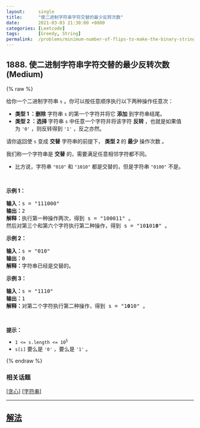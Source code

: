 ```yaml
---
layout:     single
title:      "使二进制字符串字符交替的最少反转次数"
date:       2021-03-03 21:30:00 +0800
categories: [Leetcode]
tags:       [Greedy, String]
permalink:  /problems/minimum-number-of-flips-to-make-the-binary-string-alternating/
---
```


## 1888. 使二进制字符串字符交替的最少反转次数 (Medium)

{% raw %}

<p>给你一个二进制字符串 <code>s</code> 。你可以按任意顺序执行以下两种操作任意次：</p>

<ul>
	<li><strong>类型 1 ：删除</strong> 字符串 <code>s</code> 的第一个字符并将它 <strong>添加</strong> 到字符串结尾。</li>
	<li><strong>类型 2 ：选择 </strong>字符串 <code>s</code> 中任意一个字符并将该字符 <strong>反转 </strong>，也就是如果值为 <code>'0'</code> ，则反转得到 <code>'1'</code> ，反之亦然。</li>
</ul>

<p>请你返回使 <code>s</code> 变成 <strong>交替</strong> 字符串的前提下， <strong>类型 2 </strong>的 <strong>最少</strong> 操作次数 。</p>

<p>我们称一个字符串是 <strong>交替</strong> 的，需要满足任意相邻字符都不同。</p>

<ul>
	<li>比方说，字符串 <code>"010"</code> 和 <code>"1010"</code> 都是交替的，但是字符串 <code>"0100"</code> 不是。</li>
</ul>

<p> </p>

<p><strong>示例 1：</strong></p>

<pre><b>输入：</b>s = "111000"
<b>输出：</b>2
<b>解释：</b>执行第一种操作两次，得到 s = "100011" 。
然后对第三个和第六个字符执行第二种操作，得到 s = "10<strong>1</strong>01<strong>0</strong>" 。
</pre>

<p><strong>示例 2：</strong></p>

<pre><b>输入：</b>s = "010"
<b>输出：</b>0
<strong>解释：</strong>字符串已经是交替的。
</pre>

<p><strong>示例 3：</strong></p>

<pre><b>输入：</b>s = "1110"
<b>输出：</b>1
<b>解释：</b>对第二个字符执行第二种操作，得到 s = "1<strong>0</strong>10" 。
</pre>

<p> </p>

<p><strong>提示：</strong></p>

<ul>
	<li><code>1 &lt;= s.length &lt;= 10<sup>5</sup></code></li>
	<li><code>s[i]</code> 要么是 <code>'0'</code> ，要么是 <code>'1'</code> 。</li>
</ul>

{% endraw %}

### 相关话题
  [[贪心](https://github.com/awesee/leetcode/tree/main/tag/greedy/README.md)]
  [[字符串](https://github.com/awesee/leetcode/tree/main/tag/string/README.md)]

---

## [解法](https://github.com/awesee/leetcode/tree/main/problems/minimum-number-of-flips-to-make-the-binary-string-alternating)

